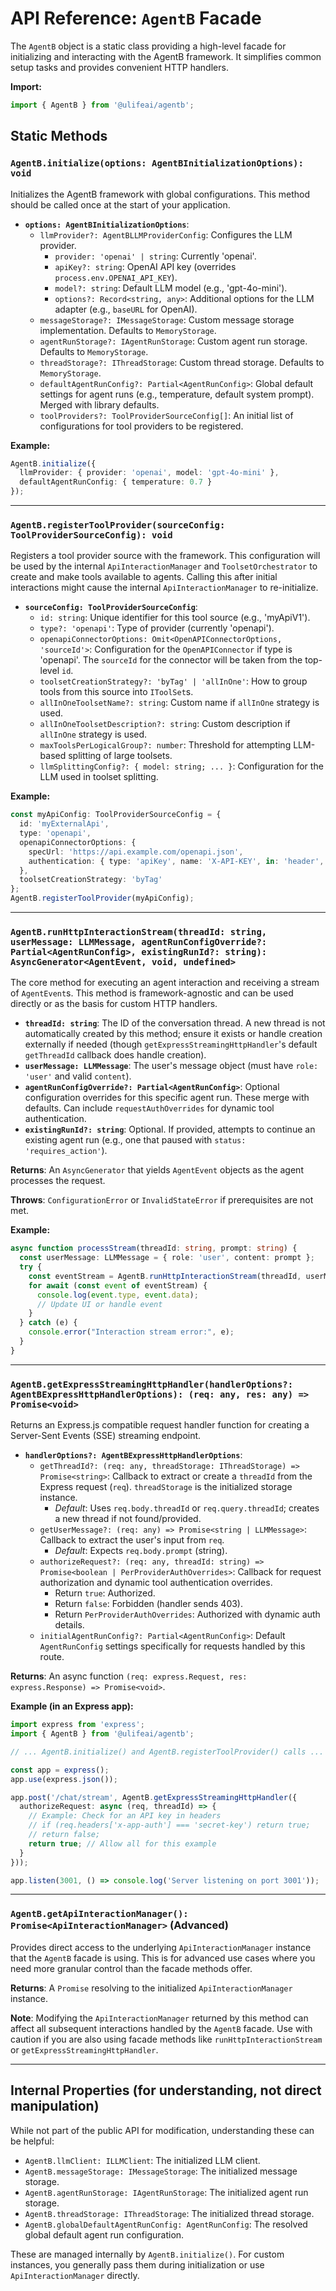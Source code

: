 # API Reference: `AgentB` Facade

The `AgentB` object is a static class providing a high-level facade for initializing and interacting with the AgentB framework. It simplifies common setup tasks and provides convenient HTTP handlers.

**Import:**
```typescript
import { AgentB } from '@ulifeai/agentb';
```

## Static Methods

### `AgentB.initialize(options: AgentBInitializationOptions): void`

Initializes the AgentB framework with global configurations. This method should be called once at the start of your application.

*   **`options: AgentBInitializationOptions`**:
    *   `llmProvider?: AgentBLLMProviderConfig`: Configures the LLM provider.
        *   `provider: 'openai' | string`: Currently 'openai'.
        *   `apiKey?: string`: OpenAI API key (overrides `process.env.OPENAI_API_KEY`).
        *   `model?: string`: Default LLM model (e.g., 'gpt-4o-mini').
        *   `options?: Record<string, any>`: Additional options for the LLM adapter (e.g., `baseURL` for OpenAI).
    *   `messageStorage?: IMessageStorage`: Custom message storage implementation. Defaults to `MemoryStorage`.
    *   `agentRunStorage?: IAgentRunStorage`: Custom agent run storage. Defaults to `MemoryStorage`.
    *   `threadStorage?: IThreadStorage`: Custom thread storage. Defaults to `MemoryStorage`.
    *   `defaultAgentRunConfig?: Partial<AgentRunConfig>`: Global default settings for agent runs (e.g., temperature, default system prompt). Merged with library defaults.
    *   `toolProviders?: ToolProviderSourceConfig[]`: An initial list of configurations for tool providers to be registered.

**Example:**
```typescript
AgentB.initialize({
  llmProvider: { provider: 'openai', model: 'gpt-4o-mini' },
  defaultAgentRunConfig: { temperature: 0.7 }
});
```

---

### `AgentB.registerToolProvider(sourceConfig: ToolProviderSourceConfig): void`

Registers a tool provider source with the framework. This configuration will be used by the internal `ApiInteractionManager` and `ToolsetOrchestrator` to create and make tools available to agents. Calling this after initial interactions might cause the internal `ApiInteractionManager` to re-initialize.

*   **`sourceConfig: ToolProviderSourceConfig`**:
    *   `id: string`: Unique identifier for this tool source (e.g., 'myApiV1').
    *   `type?: 'openapi'`: Type of provider (currently 'openapi').
    *   `openapiConnectorOptions: Omit<OpenAPIConnectorOptions, 'sourceId'>`: Configuration for the `OpenAPIConnector` if type is 'openapi'. The `sourceId` for the connector will be taken from the top-level `id`.
    *   `toolsetCreationStrategy?: 'byTag' | 'allInOne'`: How to group tools from this source into `IToolSet`s.
    *   `allInOneToolsetName?: string`: Custom name if `allInOne` strategy is used.
    *   `allInOneToolsetDescription?: string`: Custom description if `allInOne` strategy is used.
    *   `maxToolsPerLogicalGroup?: number`: Threshold for attempting LLM-based splitting of large toolsets.
    *   `llmSplittingConfig?: { model: string; ... }`: Configuration for the LLM used in toolset splitting.

**Example:**
```typescript
const myApiConfig: ToolProviderSourceConfig = {
  id: 'myExternalApi',
  type: 'openapi',
  openapiConnectorOptions: {
    specUrl: 'https://api.example.com/openapi.json',
    authentication: { type: 'apiKey', name: 'X-API-KEY', in: 'header', key: process.env.MY_API_KEY! }
  },
  toolsetCreationStrategy: 'byTag'
};
AgentB.registerToolProvider(myApiConfig);
```

---

### `AgentB.runHttpInteractionStream(threadId: string, userMessage: LLMMessage, agentRunConfigOverride?: Partial<AgentRunConfig>, existingRunId?: string): AsyncGenerator<AgentEvent, void, undefined>`

The core method for executing an agent interaction and receiving a stream of `AgentEvent`s. This method is framework-agnostic and can be used directly or as the basis for custom HTTP handlers.

*   **`threadId: string`**: The ID of the conversation thread. A new thread is not automatically created by this method; ensure it exists or handle creation externally if needed (though `getExpressStreamingHttpHandler`'s default `getThreadId` callback does handle creation).
*   **`userMessage: LLMMessage`**: The user's message object (must have `role: 'user'` and valid `content`).
*   **`agentRunConfigOverride?: Partial<AgentRunConfig>`**: Optional configuration overrides for this specific agent run. These merge with defaults. Can include `requestAuthOverrides` for dynamic tool authentication.
*   **`existingRunId?: string`**: Optional. If provided, attempts to continue an existing agent run (e.g., one that paused with `status: 'requires_action'`).

**Returns**: An `AsyncGenerator` that yields `AgentEvent` objects as the agent processes the request.

**Throws**: `ConfigurationError` or `InvalidStateError` if prerequisites are not met.

**Example:**
```typescript
async function processStream(threadId: string, prompt: string) {
  const userMessage: LLMMessage = { role: 'user', content: prompt };
  try {
    const eventStream = AgentB.runHttpInteractionStream(threadId, userMessage);
    for await (const event of eventStream) {
      console.log(event.type, event.data);
      // Update UI or handle event
    }
  } catch (e) {
    console.error("Interaction stream error:", e);
  }
}
```

---

### `AgentB.getExpressStreamingHttpHandler(handlerOptions?: AgentBExpressHttpHandlerOptions): (req: any, res: any) => Promise<void>`

Returns an Express.js compatible request handler function for creating a Server-Sent Events (SSE) streaming endpoint.

*   **`handlerOptions?: AgentBExpressHttpHandlerOptions`**:
    *   `getThreadId?: (req: any, threadStorage: IThreadStorage) => Promise<string>`: Callback to extract or create a `threadId` from the Express request (`req`). `threadStorage` is the initialized storage instance.
        *   *Default*: Uses `req.body.threadId` or `req.query.threadId`; creates a new thread if not found/provided.
    *   `getUserMessage?: (req: any) => Promise<string | LLMMessage>`: Callback to extract the user's input from `req`.
        *   *Default*: Expects `req.body.prompt` (string).
    *   `authorizeRequest?: (req: any, threadId: string) => Promise<boolean | PerProviderAuthOverrides>`: Callback for request authorization and dynamic tool authentication overrides.
        *   Return `true`: Authorized.
        *   Return `false`: Forbidden (handler sends 403).
        *   Return `PerProviderAuthOverrides`: Authorized with dynamic auth details.
    *   `initialAgentRunConfig?: Partial<AgentRunConfig>`: Default `AgentRunConfig` settings specifically for requests handled by this route.

**Returns**: An async function `(req: express.Request, res: express.Response) => Promise<void>`.

**Example (in an Express app):**
```typescript
import express from 'express';
import { AgentB } from '@ulifeai/agentb';

// ... AgentB.initialize() and AgentB.registerToolProvider() calls ...

const app = express();
app.use(express.json());

app.post('/chat/stream', AgentB.getExpressStreamingHttpHandler({
  authorizeRequest: async (req, threadId) => {
    // Example: Check for an API key in headers
    // if (req.headers['x-app-auth'] === 'secret-key') return true;
    // return false;
    return true; // Allow all for this example
  }
}));

app.listen(3001, () => console.log('Server listening on port 3001'));
```

---

### `AgentB.getApiInteractionManager(): Promise<ApiInteractionManager>` (Advanced)

Provides direct access to the underlying `ApiInteractionManager` instance that the `AgentB` facade is using. This is for advanced use cases where you need more granular control than the facade methods offer.

**Returns**: A `Promise` resolving to the initialized `ApiInteractionManager` instance.

**Note**: Modifying the `ApiInteractionManager` returned by this method can affect all subsequent interactions handled by the `AgentB` facade. Use with caution if you are also using facade methods like `runHttpInteractionStream` or `getExpressStreamingHttpHandler`.

---
## Internal Properties (for understanding, not direct manipulation)

While not part of the public API for modification, understanding these can be helpful:

*   `AgentB.llmClient: ILLMClient`: The initialized LLM client.
*   `AgentB.messageStorage: IMessageStorage`: The initialized message storage.
*   `AgentB.agentRunStorage: IAgentRunStorage`: The initialized agent run storage.
*   `AgentB.threadStorage: IThreadStorage`: The initialized thread storage.
*   `AgentB.globalDefaultAgentRunConfig: AgentRunConfig`: The resolved global default agent run configuration.

These are managed internally by `AgentB.initialize()`. For custom instances, you generally pass them during initialization or use `ApiInteractionManager` directly. 